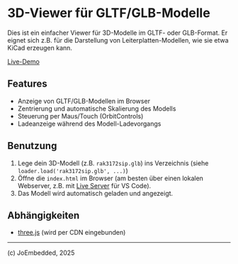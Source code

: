 # 3D-Viewer für GLTF/GLB-Modelle

Dies ist ein einfacher Viewer für 3D-Modelle im GLTF- oder GLB-Format.
Er eignet sich z.B. für die Darstellung von Leiterplatten-Modellen, wie sie etwa KiCad erzeugen kann.

[Live-Demo](https://joembedded.github.io/viewer3d/index.html)

## Features
- Anzeige von GLTF/GLB-Modellen im Browser
- Zentrierung und automatische Skalierung des Modells
- Steuerung per Maus/Touch (OrbitControls)
- Ladeanzeige während des Modell-Ladevorgangs

## Benutzung
1. Lege dein 3D-Modell (z.B. `rak3172sip.glb`) ins Verzeichnis (siehe `loader.load('rak3172sip.glb', ...)`)
2. Öffne die `index.html` im Browser (am besten über einen lokalen Webserver, z.B. mit [Live Server](https://marketplace.visualstudio.com/items?itemName=ritwickdey.LiveServer) für VS Code).
3. Das Modell wird automatisch geladen und angezeigt.

## Abhängigkeiten
- [three.js](https://threejs.org/) (wird per CDN eingebunden)

---
(c) JoEmbedded, 2025
